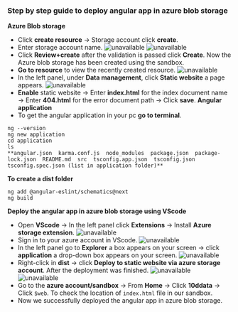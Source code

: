 ### **Step by step guide to deploy angular app in azure blob storage**
**Azure Blob storage**
- Click **create resource** -> Storage account click **create**.
- Enter storage account name.
![unavailable](https://lh3.googleusercontent.com/AEZHyD5luhJJOIm2v_Fs-Bl2VakrUaTmWXRvjczx3RE6hS7Meel8RhJr6di4DO25hhNQmKIsa-S3KDdJDV5SgU74PkHjWlSSbiKz7Em2L1BKBYa1QDk0sCEtotnE-mqRMGcjsy7euSYwF6IO1B5Z_benC_xYcpeB1SwhOU_imr_cSCHK6m3TxH8U8kADHBoaMVzIukJZr-KcsHlh1EdFjJ_KkjJZwvbdmyAk6Nr0nkjgmMuOwEN_1lhrj4od7LHL3kL7cypWAglUdPdohy-Y6k9BpmqFsjym0uKY0JTzqKE6ZRQ287IzOJU6wrraOWbsITlWjdJQJrXnQOVwAuElLVIw0ljuspxxAHsPU4o5_EOdEp9nXVcJhNKUgHljvD_hNaR61Kc4vDHSi_RtdVthAV9CeP3U0qRPuXqqPPIuJfzDAWCtVHMRTleR193pEwa6MgBS1-MXTofMCgB2765EsV_43Ri_O5Q0pEXeTT2RmkZzp8htN8wNZISePxjQF0OrrtWqc8sE0t-fp-T6jzE6jTTxh1e2scxhRMUbQ8vwKkT8WSsmdPNwTd2ujMkpjfkkPtpP-_t5BGcZflzPFJQK9z1VyfX0lfnbLz4UgtK2NaW_hWX0Aw6DAMz71MIJLdzfO6u1ws1GqNWrMnmaYynVKQHYtVWEqFRZ7TkBaHTQOVD4r6EzEsZ6Tz4TOWE_kmf4dxOO8-rGw92pACyXHzFtkA=w1423-h800-no?authuser=0)
![unavailable](https://lh3.googleusercontent.com/diTRz_ce3ePR-Oyuh04RMIRaTh0Ve7pGHjY5-dBtR5EC8_Q682wiMVodTdcyGoToz0-q6aibecienHox1D6ZiZ5fzT73a-OwyDzOO22PT2SkmK_M_BGe0MBFqAx82slce51mPUi8WY2UWVqwgV76sg6BeTxpqxBM2lAeFkhzhdm8H_rX1IOJ_LGtjPSZyNgaykjsPuPNMd5MyND5L63PmkAALn6T4ChC--hf3dbvwHDT3zRX5Oj7-GDjbPbLAnhGB0S-aHqt8IYovdaycuso0H_KjLR83s0k2BWCdf-_k107cnMLNeYCmSH9WgJjoGYpK0qviJN-BPq3lY_jcW2VtkcK4ue_3qOJ1KajSnD9PbJbj344hqosr9QQz-BjLV76ZgX8ow1hXUk8JT04OZlc1BuitvG-1Wedd67W07F8a0y5DK3G19re7N1qW2K27s9agLs7NrhB2p_nhTbILwP1tbZtCaTvmaCYGr0ePxaBlAzUIKMFmh0GtJEDopIabMyOsiesOX4BNyl1JP1wNzaIX70xKewdS1RP6rj3HaBlQ5jsY68Kn9TpFoqGD-3VniS0CW_ytCkYJHXUfmwFNqWWmCzCWAbOiHG5YJMRg7beZoyZILkN_tgc_UeLOMe0htVVOgfn8fv-ZQDd7al7y1qEiHelzGxT91S_U3p_wvux32McpAPGTpx2Dd-3ARHMXV4XROBlv10h5oH95y7PGLOxfA=w1423-h800-no?authuser=0)
- Click **Review+create** after the validation is passed click **Create**. Now the Azure blob storage has been created using the sandbox.
- **Go to resource** to view the recently created resource.
![unavailable](https://lh3.googleusercontent.com/r_uo_XsRnzXbI7-s5VGOAmcfMrxjHfxA0u7sGWfSiTR-Oc2I2uElCxCzbhQ3sYkwgSnuMrUA2Ud0h0VxUY6AUAyTjhpb8p7S9_9XbNc9eOmEe3V5nNpizVzL13ARVnWmK93FU6K3DF1GaWAatylWctSD98JTB0qbej5XEkBn5zykpke4LjcdM0yiKbd3R2_g2-RYhxW1imYVmTDnXn7kVIQgn6NQDPQJNcanZIViRz5E8lFvuKoH1NsAD4LMLVyrKL26dt5OFpDbA_Ka_i-sxyPgkkSZQMs_YImY8C4Q-nYnOsSCdyOHpEF19ZAytQbA7vJIMSD47_EoUAE2Z-LgzrWPPwpZQCk57XMNK6OHIbsd-pnnO6yJY5WJFueF1_8tHPxCTdXbTSUGjvSwcF0rcqc_XllaPxbNdbx_RMA59b2ugKeG6Wh8hadodharbnKztVajeDHU19OZVCmpCTAxwWjwMhTbnpb4D83BbnHGFq0IcOOD4B5Z6LS754Y9cIs0hjC7tU8mi92HgKjWjbKLKhvjubmVdHiUdCtE-n_jxxBb6SFmqfG5-FqdFE2tc3-BLxK9hgHQxHFYB6QSpD8RenN2ae3fu12D9StDG_QixM4rFDg9Oj38BdmIGG6nkbJnX1YbcL1FEJhooa53YDjdjDySgL7CD9RR3A1Vem8-i06S4xoPQDpz4ZLZQav80K5DTs-KOC1g456k1jvMjz5E0Q=w1423-h800-no?authuser=0)
- In the left panel, under **Data management**, click **Static website** a page appears.
![unavailable](https://lh3.googleusercontent.com/5Lg0gbud5V1UT9n_ZriHNxh3-DaTZZMaVdZ_XnbhWDZg_S0JRNb7KZLGrUfMbfZFGYqIER2OBwdVvmN4LHLZPtk4u7aeohxzx12xHl4ZklUpDo-p0C-ZdhKlFROutH_hNoLx_ZbiGomJnXQ6LRsPR3qU8V9APlaqehEmI9S6uyAicf1AxpK5GKQvpx4r2G-2A5Q5V-fU0behYMOQpWnsPizAj4qMTa6YorcGQzmeXPRZZRezF5aC7hpZLoCTbqqy-9TqyquMYJMTmDjyB8Y1R-XKxjdBINkeZlWyxzhc1muIm_DSXPN6kwDnnfKqpxlZfEjE2I5HxrKuVfSlRmUYpXcel2ullEaHb_JdRSJikBIx8RJ1Ju-R-y0vLnDCei9yyTJr30gWVwh6Q6g31Gi7Pqd3iYAlosJFnVTsZCVOcwPjdYBl7CHfkKts-3KeHoWru-SCnKZVWq_G3bfy2wtSBXIqKMbRkKdClsU7zq02isiSUhgAL2AilUdhBAcvVuMXliAqz-Q8WkVTViZQeXVHERhh5vE4TdwU6iclwBAOAg8qwS8zE0EZbzzcKqtSW0QWxllR_d9FWguCVoBBHNm3H3PbQSoRBtinzGsZp5iao-TUt5Qx5oOMhRO1iO3e7d-PFemR0Cyscn8thKMe7sTos-qN1-pkoRGIpBPeSn0BUwCEGNupO08wfXAz0TicIXzfDhTcyWxuoo0a-sjW8zkmZA=w1423-h800-no?authuser=0)
- **Enable** static website -> Enter **index.html** for the index document name -> Enter **404.html** for the error document path -> Click **save**.
**Angular application**
- To get the angular application in your pc **go to terminal**.
``` Terminal
ng --version
ng new application
cd application
ls
**angular.json  karma.conf.js  node_modules  package.json  package-lock.json  README.md  src  tsconfig.app.json  tsconfig.json  tsconfig.spec.json (list in application folder)**
```
**To create a dist folder**
```Terminal
ng add @angular-eslint/schematics@next
ng build
```
**Deploy the angular app in azure blob storage using VScode**
- Open **VScode** -> In the left panel click **Extensions** -> Install **Azure storage extension**.
![unavailable](https://lh3.googleusercontent.com/qcgUy0M3TWHCBY3u7tgZpepYEEAtfA6dg4x-vF0Agmd3-9lXTt1ok_cP8gTIBSW5mywqhSN8Oovopt1Fjbe2rkBwq6VT2EuRKL81Bgl2t09wDNYZUVadfD6RacS9QAbwcPR5G-dXOCVmETBx7cS0VE95olBBQgRy9OZhFRDuY2TUs08wpg-i63NoindN9zkKkgt4tR1AsGZRJdwHPpqB-lw2KYOipXuFKiCPwVENlCSX596gGMmWqhXoLSK4d9kJZFKLqUhfiA-M60X8O2sxmLv9We7z3Kbog_Zfsr-m9R1mqomgFR6Qjv__2eEifYOqPJplneUnfDxPtFZqFhPzaRJuGPNJ0VJitT-tNd2Yx7W5KIzGcoFOnGGSGjiV4aMUxhFeukAmsqsHXTYY5YXv3pJ2M5E-e4Fc7vyxewsCbZiFnmKVYszg_SCnrP5g8SC-Gm-xbCWVH_qyAqCC2In2DNk2Yd5bL5FuLd4wwo3JcnOx1jMiDkxv29eeS9kjHVkU826ECe8oGexpcsxe6WfYQwCFMc6D45c4gXYy--NdkTCtuZIodaLAPBoX7vcnx0JtmXjAznZ1bdGURSm1aVnOlf0qyQVXAPRgwv6cEYuhaQlM_jTl9Wfev5PTJJFbpjEP7gjp8H09LJyNlWpr8D9FgsXXbI45ln1aBMTNf9dITBxAYXfdB4A1z2RyOuUg8SS51TmbpbLofWKWm7uRYat1MA=w1423-h800-no?authuser=0)
- Sign in to your azure account in VScode.
![unavailable](https://lh3.googleusercontent.com/vQmPIVuAkYE3KKthgwIMKddZSw7C0CXxNaYWaN294Ehpu8Sa7xldVnelI8N4XYjWdC5_l4LeTLFOULAGdbqsf9jXYiSdQGBY1PIYlztPee8zuIWYXtYcejc9uDg97wrxQabxIEzcL0qnu18MLw8sWloMS2KCp6eVY7lnQX4h0NbU2PEio43Ee3DVXlUFYTXnO-QZRSZ_RFuQ85zsPLbUt75rM6-MnexPtveFqGqrK-YjBaA7k5HZ0MT14GmUE24SguTgDXC6C8c32pZdF1VEFKHQfrseaFsTu-vw9cxS7Tclkf7oKm1jP2FoWecBTmVA5Kv83TqaVtRD4GVC83RY7S17EkU_NfhOqCQjOZutxSwDzhyq0OT8wqrP3ZhCSsIIFPrC_9Pf2J-SPK9CIhIBxG5n2XKEpbrYM7uxoeYVGJ6Mz5kVRq-wetufeI7Y7wmxYdX7LPl_DQnXyCH92KLAQYyfzKVVjaY1yOp7qCAwP-uL971ig3c2V1QjMb0-WKnkXCOPyMHGpK_qxW0HBLdzDgttaxRyGd22_TM6oelFVbhqmrxCgvSQ4N3rPiZTyQElo-22dUuj8ougJuUVTCEklcjjAdyveYQLpdc6ukziP7lvLUweoEWeQbZGJhmBgqVGIUi9zfhuzTtAaUZO6DET0kVH1ahjBQK70pIJS6gWuVHjbmWaBYGEamI22YbBSI8EZHXsZsavaBzpake78-gzIA=w1423-h800-no?authuser=0)
- In the left panel go to **Explorer** a box appears on your screen -> click **application** a drop-down box appears on your screen.
![unavailable](https://lh3.googleusercontent.com/f37xaSPsnAtx8kgdSFh5DO9uizi1hQf6k76XE1gr6HterwQ1bOV9hP8ZvsqCu4dl31EAASQdBxFz6m8oqADYMlIo9KNu0e3oVXdw4NuHaj5XaIAym2lSNnMSzOv-EGQPyjjJb6cX1rO-Pq0h5dslcDUABkwM-rL9yxDGMyi_jE0IQguIBzt_rO7yKEL9z8mOG0f8MYRD01UaCEHh4BtpkOvzE3fJDEWbTSJDwnwpImjXMeHubLEdmi7GNFYWcuLW_rl7NuFrLYILZOgTV4hBKFFIkcPh0rH56yfrpTI3JXLLym-aFEtFtA2Ec1ks5wMXA9pdCqDXbEe5Xk92wFL4pQcza8A2PmD_aC8nQe0v-W7N6UDJxJW0-nkLqlsPpWYmzBpF3OsXwANJ1Sx-1xBVCqUuSqa8SkySYEgHFwysRZal1n6-7Y-jt1IWT1mZM36iojgtK2eU5NROBmkmj-vKewaXtDZx3G6tsFB8UVjfrPomd9VgW6vFJ3qPN2HMisH-WT4sV1xcelYdy5sBsaoavcg3jtKsp-Nm0Wh7yao7GiuhaX5ZKdHA8Z1Pzp2Vva349jdZC4SFrPi9UfU5cDFXCj_7w7W1u2f8e30EKMVuws9FwJo81dKvvu1fVFpaeWo_DLuKhkDR8D6GuBp0vFZxHuhjJTJRC7r64ed9MMWEIv6MX1n-2RQUZFDdDZK5YjjaC3F3YSI0EMXxz8ZMmXrOwQ=w1423-h800-no?authuser=0)
- Right-click in **dist** -> click **Deploy to static website via azure storage account**. After the deployment was finished.
![unavailable](https://lh3.googleusercontent.com/hcgqsqWWZwJRWYKXcfw3aT_0Ho7iw_slmDFP7mArb4RM0f_gEW9bx9B8LTjorle3IIJQ6b7-qqZmW_VlrWRTMgawNM2ciz8RuHNLUZNWb1ay_MTAW5wK72I_J57p0s1SmOGQ0_ul6Rqmxx7aK7BQZ0PMW-f29jFsHiMPAQLO0QnFgFFsYK5R2lxIiEunEYLXEH3f4dE5zB3IgtrW5_19h6E5sCkr4onD8aFFvWMZ-7UnvTIPgJxVrfcRk-HkiiDLfsQ3FKXNp-qFiOX1PwwCsm8K3oCuymPdDIOlIanbsuMPleWUjkoEswoslz2j-zPmaPf5Qj7DghCamS4oGk9RRcIRzWvWmRsAd-QZcvr6bJQDNqF491rv9JQdlrscqmUspQEuQRgijN5EHTI0UUcwfztrsMGd8hSd9Z0cz_e5TTCYyoXPHccR9W2AXIM43hNz4TCebAvo4wBmpjpHs6keh6Xrg02IINrUD-2Tfx-Zm1F6blBo-FUe7KhV73U7jkyLxFndp7mriwJyJhSYs5EWsNT-rjtQSb1hVhy-9N8iE38LugFsaWV_TqfX6ygQQsq0J3z2OEmu9F8NFjtEvJb5o8OjUUoTWbstnQOctFfRhItJ7XI_OlzpRZCEPG5lof54yYaWatZckek0GGMpqjDOAyk-wUDIy1RhRh2XL3rN3HqS3LBFGUjl7iCMzdOIJryPQjB-7BsVDtCcEOHMlE1efg=w1006-h566-no?authuser=0)
![unavailable](https://lh3.googleusercontent.com/1KPi8ORDsqv80tvh7qy_zEuFt8zbkEXcM_vyI1eozI49mqsjQzKmP3gIk2DDu_8qVBWNwZVWGnpzRBDpIP3fAs5tfEawpAvdm4kFxybAx2NA8N2ZeVgfzZ705fN5AWWgsgdE9GNUczqcv21rk0h-4sEwQi59aj7bXAG0ikHFQRoMVCWTPVbdt-Q7pebLI0HA8pRn8WNwCF51Y63-p3OHVIi-vLX6qb4LGEq2ZBij9ByJIAfoK-I4kpmL5IkTkiiaQDcAfl-HcfCw47QgI1bksn4aX8S_cYBrJYpAsXNmVT4Bl6jCzZVNxAQp_KcB0i7otz8V9mc0e6md6_593wcnrcE08oGf31LV87eIc-kZpOieF-JG1iIoPmDcdMlqPjNqRq1JhFvHxUemVb6tzFuLWtm_ScJL05II9laoqs7RXNCjWICIMcujJ48taVPTX9H-fRVaeXFqMSS2DMOt-ZJKrT4hrh2RXvfb2XCowIBPXK_NyHR_RkgypqqgOxgfBRmTsr1TlIvIkunvl-AYHEOJltoEREgKwlIC4KlwpYVpKVNVWu4C0YfPYMf1BudOVkFt6F4tVqVOQmNaAbDMG5lfZEiX-PAorcQILnNwMe2X0EwI9yX7SSc9ja8ylcLwG-xJAIiqYD8cpt2C5yn9mzRrcOwHn0_rBs0FaZ9gVE87q8mh0Wv841sQyXmpjNPcyGU62K0JOP0OpvXaCfldkk8gHA=w1423-h800-no?authuser=0)
- Go to the **azure account/sandbox** -> From **Home** -> Click **10ddata** -> Click `$web`. To check the location of `index.html` file in our sandbox.
- Now we successfully deployed the angular app in azure blob storage.




